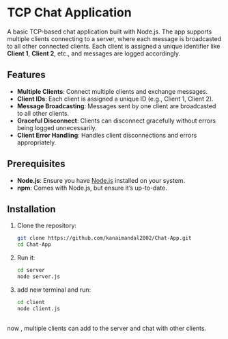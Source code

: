# TCP Chat Application

A basic TCP-based chat application built with Node.js. The app supports multiple clients connecting to a server, where each message is broadcasted to all other connected clients. Each client is assigned a unique identifier like **Client 1**, **Client 2**, etc., and messages are logged accordingly.

## Features

- **Multiple Clients**: Connect multiple clients and exchange messages.
- **Client IDs**: Each client is assigned a unique ID (e.g., Client 1, Client 2).
- **Message Broadcasting**: Messages sent by one client are broadcasted to all other clients.
- **Graceful Disconnect**: Clients can disconnect gracefully without errors being logged unnecessarily.
- **Client Error Handling**: Handles client disconnections and errors appropriately.

## Prerequisites

- **Node.js**: Ensure you have [Node.js](https://nodejs.org/) installed on your system.
- **npm**: Comes with Node.js, but ensure it’s up-to-date.

## Installation

1. Clone the repository:

   ```bash
   git clone https://github.com/kanaimandal2002/Chat-App.git
   cd Chat-App

2. Run it:

   ```bash
   cd server
   node server.js
   
3. add new terminal and run:
   
   ```bash
   cd client
   node client.js
  
now , multiple clients can add to the server and chat with other clients.
